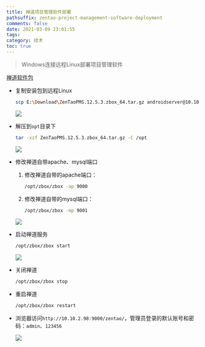 ```yaml
---
title: 禅道项目管理软件部署
pathsuffix: zentao-project-management-software-deployment
comments: false
date: 2021-03-09 23:01:55
tags: 
category: 技术
toc: true
---
```


> Windows连接远程Linux部署项目管理软件

[禅道软件包](ZenTaoPMS.12.5.3.zbox_64.tar.gz)

+ 复制安装包到远程Linux

  ```sh
  scp E:\Download\ZenTaoPMS.12.5.3.zbox_64.tar.gz androidserver@10.10.2.98:/home/androidserver/Desktop
  ```

  ![](img1.png)

+ 解压到`opt`目录下

  ```sh
  tar -xzf ZenTaoPMS.12.5.3.zbox_64.tar.gz -C /opt
  ```

  ![](img2.png)

+ 修改禅道自带apache、mysql端口

  1. 修改禅道自带的apache端口：

     ```sh
     /opt/zbox/zbox -ap 9000
     ```

  2. 修改禅道自带的mysql端口：

     ```sh
     /opt/zbox/zbox -mp 9001
     ```

  ![](img3.png)

+ 启动禅道服务

  ```sh
  /opt/zbox/zbox start
  ```

  ![](img5.png)

+ 关闭禅道

  ```sh
  /opt/zbox/zbox stop
  ```

+ 重启禅道

  ```sh
  /opt/zbox/zbox restart
  ```

+ 浏览器访问`http://10.10.2.98:9000/zentao/`，管理员登录的默认账号和密码：`admin`、`123456`

  ![](img4.png)